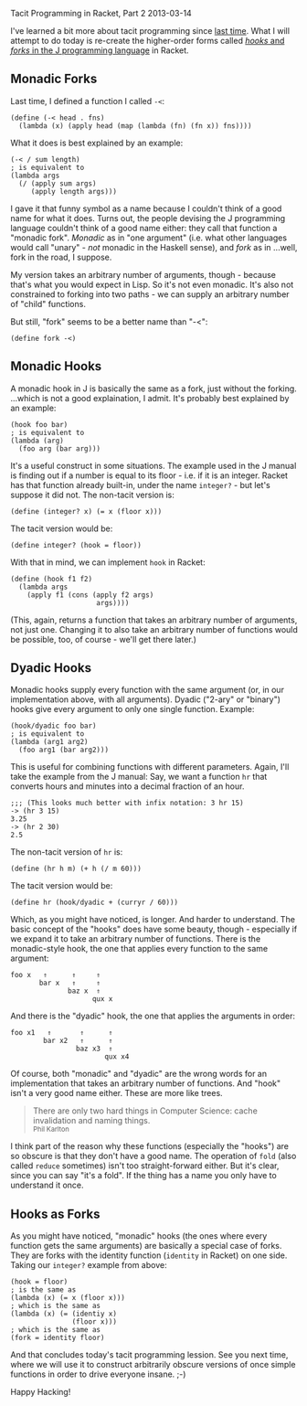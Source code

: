 Tacit Programming in Racket, Part&nbsp;2
2013-03-14

I've learned a bit more about tacit programming since
[last time](http://r-wos.org/blog/tacit-racket). What I will attempt
to do today is re-create the higher-order forms called [*hooks* and
*forks* in the J programming language](http://www.jsoftware.com/help/learning/09.htm)
in Racket.

Monadic Forks
-------------

Last time, I defined a function I called `-<`:

    
    (define (-< head . fns)
      (lambda (x) (apply head (map (lambda (fn) (fn x)) fns))))

What it does is best explained by an example:

    
    (-< / sum length)
    ; is equivalent to
    (lambda args
      (/ (apply sum args)
         (apply length args)))

I gave it that funny symbol as a name because I couldn't think of a
good name for what it does. Turns out, the people devising the J
programming language couldn't think of a good name either: they
call that function a "monadic fork". *Monadic* as in "one argument" (i.e. what
other languages would call "unary" - *not* monadic in the Haskell sense),
and *fork* as in ...well, fork in the road, I suppose.

My version takes an arbitrary number of arguments, though - because
that's what you would expect in Lisp. So it's not even monadic.
It's also not constrained to forking into two paths - we can
supply an arbitrary number of "child" functions. 

But still, "fork" seems to be a better name than "-<":

    
    (define fork -<)

Monadic Hooks
-------------

A monadic hook in J is basically the same as a fork, just without the forking.
...which is not a good explaination, I admit. It's probably best explained by
an example:

    
    (hook foo bar)
    ; is equivalent to
    (lambda (arg)
      (foo arg (bar arg)))

It's a useful construct in some situations. The example used in the J manual is
finding out if a number is equal to its floor - i.e. if it is an integer.
Racket has that function already built-in, under the name `integer?` - but
let's suppose it did not. The non-tacit version is:

    
    (define (integer? x) (= x (floor x)))

The tacit version would be:

    
    (define integer? (hook = floor))

With that in mind, we can implement `hook` in Racket:

    
    (define (hook f1 f2)
      (lambda args
        (apply f1 (cons (apply f2 args)
                         args))))

(This, again, returns a function that takes an arbitrary number of
arguments, not just one. Changing it to also take an arbitrary number
of functions would be possible, too, of course - we'll get there
later.)

Dyadic Hooks
------------

Monadic hooks supply every function with the same argument (or, in
our implementation above, with all arguments). Dyadic
("2-ary" or "binary") hooks give every argument to only one single function.
Example:
    
    
    (hook/dyadic foo bar)
    ; is equivalent to
    (lambda (arg1 arg2)
      (foo arg1 (bar arg2)))

This is useful for combining functions with different parameters. Again,
I'll take the example from the J manual: Say, we want a function `hr`
that converts hours and minutes into a decimal fraction of an hour.

    
    ;;; (This looks much better with infix notation: 3 hr 15)
    -> (hr 3 15)
    3.25
    -> (hr 2 30)
    2.5

The non-tacit version of `hr` is:

    
    (define (hr h m) (+ h (/ m 60)))

The tacit version would be:

    
    (define hr (hook/dyadic + (curryr / 60)))

Which, as you might have noticed, is longer. And harder to understand.
The basic concept of the "hooks" does have some beauty, though - especially
if we expand it to take an arbitrary number of functions. There is
the monadic-style hook, the one that applies every function to
the same argument:

    foo x   ⇑      ⇑     ⇑
           bar x   ⇑     ⇑
                  baz x  ⇑
                        qux x

And there is the "dyadic" hook, the one that applies the arguments
in order:

```
foo x1   ⇑       ⇑      ⇑
        bar x2   ⇑      ⇑
                baz x3  ⇑
                       qux x4
```
                    
Of course, both "monadic" and "dyadic" are the wrong words for an
implementation that takes an arbitrary number of functions. And
"hook" isn't a very good name either. These are more like trees.

> There are only two hard things in Computer Science: cache invalidation and
> naming things.
> <br><small>Phil Karlton</small>

I think part of the reason why these functions (especially the "hooks") are so
obscure is that they don't have a good name. The operation of `fold` (also
called `reduce` sometimes) isn't too straight-forward either. But it's clear,
since you can say "it's a fold". If the thing has a name you only have to
understand it once.

Hooks as Forks
--------------

As you might have noticed, "monadic" hooks (the ones where every function gets
the same arguments) are basically a special case of forks. They are forks
with the identity function (`identity` in Racket) on one side. Taking our
`integer?` example from above:

    
    (hook = floor)
    ; is the same as
    (lambda (x) (= x (floor x)))
    ; which is the same as
    (lambda (x) (= (identiy x)
                   (floor x)))
    ; which is the same as
    (fork = identity floor)

And that concludes today's tacit programming lession.
See you next time, where we will use it to construct arbitrarily obscure
versions of once simple functions in order to drive everyone insane. ;-)

Happy Hacking!

